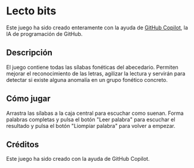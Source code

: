 # Lecto bits

Este juego ha sido creado enteramente con la ayuda de [GitHub Copilot](https://copilot.github.com/), la IA de programación de GitHub.

## Descripción

El juego contiene todas las sílabas fonéticas del abecedario. Permiten mejorar el reconocimiento de las letras, agilizar la lectura y servirán para detectar si existe alguna anomalía en un grupo fonético concreto.

## Cómo jugar

Arrastra las sílabas a la caja central para escuchar como suenan. Forma palabras completas y pulsa el botón "Leer palabra" para escuchar el resultado y pulsa el botón "Liompiar palabra" para volver a empezar.

## Créditos

Este juego ha sido creado con la ayuda de GitHub Copilot.